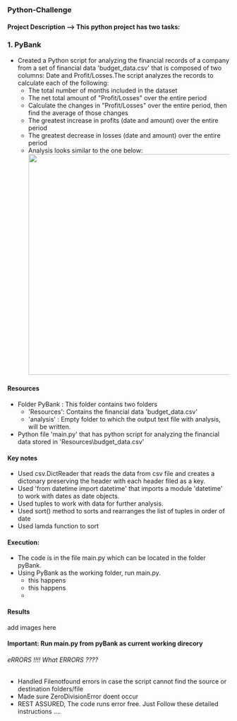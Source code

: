 ### Python-Challenge
#### Project Description --> This python project has two tasks:
### 1. PyBank 
* Created a Python script for analyzing the financial records of a company from a set of financial data 'budget_data.csv' that is composed of two columns: Date and Profit/Losses.The script analyzes the records to calculate each of the following:
    * The total number of months included in the dataset
    * The net total amount of "Profit/Losses" over the entire period
    * Calculate the changes in "Profit/Losses" over the entire period, then find the average of those changes
    * The greatest increase in profits (date and amount) over the entire period
    * The greatest decrease in losses (date and amount) over the entire period
    * Analysis looks similar to the one below:
      <br><img src="https://user-images.githubusercontent.com/81383838/120222188-2a958880-c205-11eb-841a-8548d1d0f7f6.jpg" width="500">

#### Resources
   * Folder PyBank : This folder contains two folders 
   		* 'Resources': Contains the financial data 'budget_data.csv'
   		* 'analysis' : Empty folder to which the output text file with analysis, will be written.
   * Python file 'main.py' that has python script for analyzing the financial data stored in 'Resources\budget_data.csv'


#### Key notes
   * Used csv.DictReader that reads the data from csv file and creates a dictonary preserving the header with each header filed as a key.
   * Used 'from datetime import datetime' that imports a module 'datetime' to work with dates as date objects.
   * Used tuples to work with data for further analysis.
   * Used sort() method to sorts and rearranges the list of tuples in order of date
   * Used lamda function to sort
 
   

 
#### Execution:
  * The code is in the file main.py which can be located in the folder pyBank.
  * Using PyBank as the working folder, run main.py.
      * this happens
      * this happens
      * 
#### Results
   add images here

#### Important: Run main.py from pyBank as current working direcory
###### eRRORS !!!! What ERRORS ????
* Handled Filenotfound errors in case the script cannot find the source or destination folders/file
* Made sure ZeroDivisionError doent occur
* REST ASSURED, The code runs error free. Just Follow these detailed instructions ....


